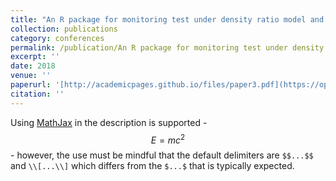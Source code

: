 ```yaml
---
title: "An R package for monitoring test under density ratio model and its applications"
collection: publications
category: conferences
permalink: /publication/An R package for monitoring test under density ratio model and its applications
excerpt: ''
date: 2018
venue: ''
paperurl: '[http://academicpages.github.io/files/paper3.pdf](https://open.library.ubc.ca/soa/cIRcle/collections/ubctheses/24/items/1.0371169)'
citation: ''
---
```


Using [MathJax](https://www.mathjax.org/) in the description is supported - $$E=mc^2$$ - however, the use must be mindful that the default delimiters are `$$...$$` and `\\[...\\]` which differs from the `$...$` that is typically expected.
